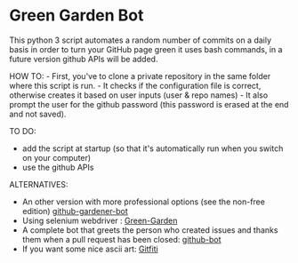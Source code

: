 # Green Garden Bot


This python 3 script automates a random number of commits on a daily basis in order to turn your GitHub page green
it uses bash commands, in a future version github APIs will be added.

HOW TO:
    - First, you've to clone a private repository in the same folder where this script is run.
    - It checks if the configuration file is correct, otherwise creates it based on user inputs (user & repo names)
    - It also prompt the user for the github password (this password is erased at the end and not saved).


TO DO:
- add the script at startup (so that it's automatically run when you switch on your computer)
- use the github APIs


ALTERNATIVES:
- An other version with more professional options (see the non-free edition) [github-gardener-bot](https://github.com/alexandersideris/github-gardener-bot)
- Using selenium webdriver : [Green-Garden](https://github.com/rehasantiago/Green-Garden/blob/master/commits.py)
- A complete bot that greets the person who created issues and thanks them when a pull request has been closed: [github-bot](https://github.com/Mariatta/github-bot-tutorial)
- If you want some nice ascii art: [Gitfiti](https://github.com/gelstudios/gitfiti)

